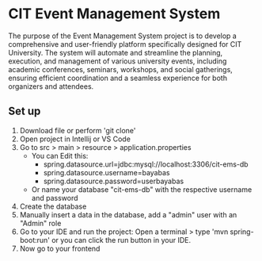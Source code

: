 # CIT Event Management System

The purpose of the Event Management System project is to develop 
a comprehensive and user-friendly platform specifically designed for CIT University. The system will automate and streamline the planning, execution, and management of various university events, including academic conferences, seminars, workshops, and social gatherings, ensuring efficient coordination and a seamless experience for both organizers and attendees.


## Set up
1. Download file or perform 'git clone'
2. Open project in Intellij or VS Code
4. Go to src > main > resource > application.properties
    - You can Edit this:
        - spring.datasource.url=jdbc:mysql://localhost:3306/cit-ems-db
        - spring.datasource.username=bayabas
        - spring.datasource.password=userbayabas
    - Or name your database "cit-ems-db" with the respective username and password
5. Create the database
6. Manually insert a data in the database, add a "admin" user with an "Admin" role  
8. Go to your IDE and run the project: Open a terminal > type 'mvn spring-boot:run' or you can click the run button in your IDE.
9. Now go to your frontend
